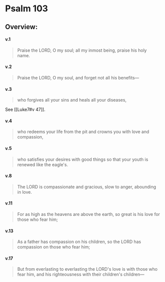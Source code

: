 # Psalm 103

## Overview:


#### v.1
>Praise the LORD, O my soul; all my inmost being, praise his holy name.

#### v.2
>Praise the LORD, O my soul, and forget not all his benefits—

#### v.3
>who forgives all your sins and heals all your diseases,

See [[Luke7#v 47]].

#### v.4
>who redeems your life from the pit and crowns you with love and compassion,

#### v.5
>who satisfies your desires with good things so that your youth is renewed like the eagle's.

#### v.8
>The LORD is compassionate and gracious, slow to anger, abounding in love.

#### v.11
>For as high as the heavens are above the earth, so great is his love for those who fear him;

#### v.13
>As a father has compassion on his children, so the LORD has compassion on those who fear him;

#### v.17
>But from everlasting to everlasting the LORD's love is with those who fear him, and his righteousness with their children's children—



